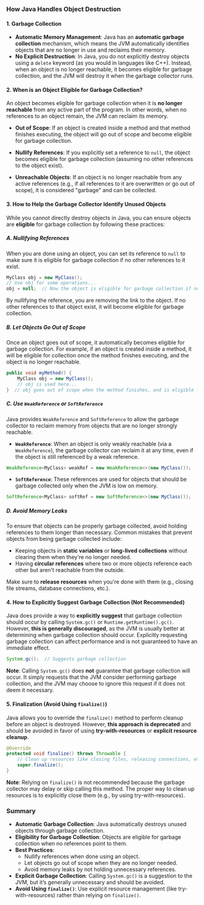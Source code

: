 

### How Java Handles Object Destruction

#### 1. **Garbage Collection**
   - **Automatic Memory Management**: Java has an **automatic garbage collection** mechanism, which means the JVM automatically identifies objects that are no longer in use and reclaims their memory.
   - **No Explicit Destruction**: In Java, you do not explicitly destroy objects using a `delete` keyword (as you would in languages like C++). Instead, when an object is no longer reachable, it becomes eligible for garbage collection, and the JVM will destroy it when the garbage collector runs.
   
#### 2. **When is an Object Eligible for Garbage Collection?**
   An object becomes eligible for garbage collection when it is **no longer reachable** from any active part of the program. In other words, when no references to an object remain, the JVM can reclaim its memory.
   
   - **Out of Scope**: If an object is created inside a method and that method finishes executing, the object will go out of scope and become eligible for garbage collection.
   
   - **Nullify References**: If you explicitly set a reference to `null`, the object becomes eligible for garbage collection (assuming no other references to the object exist).

   - **Unreachable Objects**: If an object is no longer reachable from any active references (e.g., if all references to it are overwritten or go out of scope), it is considered "garbage" and can be collected.

#### 3. **How to Help the Garbage Collector Identify Unused Objects**

While you cannot directly destroy objects in Java, you can ensure objects are **eligible** for garbage collection by following these practices:

##### A. **Nullifying References**
   When you are done using an object, you can set its reference to `null` to make sure it is eligible for garbage collection if no other references to it exist.

   ```java
   MyClass obj = new MyClass();
   // Use obj for some operations...
   obj = null;  // Now the object is eligible for garbage collection if no other references exist.
   ```

   By nullifying the reference, you are removing the link to the object. If no other references to that object exist, it will become eligible for garbage collection.

##### B. **Let Objects Go Out of Scope**
   Once an object goes out of scope, it automatically becomes eligible for garbage collection. For example, if an object is created inside a method, it will be eligible for collection once the method finishes executing, and the object is no longer reachable.

   ```java
   public void myMethod() {
       MyClass obj = new MyClass();
       // obj is used here...
   }  // obj goes out of scope when the method finishes, and is eligible for garbage collection
   ```

##### C. **Use `WeakReference` or `SoftReference`**
   Java provides `WeakReference` and `SoftReference` to allow the garbage collector to reclaim memory from objects that are no longer strongly reachable. 

   - **`WeakReference`**: When an object is only weakly reachable (via a `WeakReference`), the garbage collector can reclaim it at any time, even if the object is still referenced by a weak reference.

   ```java
   WeakReference<MyClass> weakRef = new WeakReference<>(new MyClass());
   ```

   - **`SoftReference`**: These references are used for objects that should be garbage collected only when the JVM is low on memory.

   ```java
   SoftReference<MyClass> softRef = new SoftReference<>(new MyClass());
   ```

##### D. **Avoid Memory Leaks**
   To ensure that objects can be properly garbage collected, avoid holding references to them longer than necessary. Common mistakes that prevent objects from being garbage collected include:

   - Keeping objects in **static variables** or **long-lived collections** without clearing them when they're no longer needed.
   - Having **circular references** where two or more objects reference each other but aren't reachable from the outside.

   Make sure to **release resources** when you're done with them (e.g., closing file streams, database connections, etc.).

#### 4. **How to Explicitly Suggest Garbage Collection (Not Recommended)**
   Java does provide a way to **explicitly suggest** that garbage collection should occur by calling `System.gc()` or `Runtime.getRuntime().gc()`. However, **this is generally discouraged**, as the JVM is usually better at determining when garbage collection should occur. Explicitly requesting garbage collection can affect performance and is not guaranteed to have an immediate effect.

   ```java
   System.gc();  // Suggests garbage collection
   ```

   **Note**: Calling `System.gc()` does **not** guarantee that garbage collection will occur. It simply requests that the JVM consider performing garbage collection, and the JVM may choose to ignore this request if it does not deem it necessary.

#### 5. **Finalization (Avoid Using `finalize()`)**
   Java allows you to override the `finalize()` method to perform cleanup before an object is destroyed. However, **this approach is deprecated** and should be avoided in favor of using **try-with-resources** or **explicit resource cleanup**.

   ```java
   @Override
   protected void finalize() throws Throwable {
       // Clean up resources like closing files, releasing connections, etc.
       super.finalize();
   }
   ```

   **Note**: Relying on `finalize()` is not recommended because the garbage collector may delay or skip calling this method. The proper way to clean up resources is to explicitly close them (e.g., by using try-with-resources).

### Summary

- **Automatic Garbage Collection**: Java automatically destroys unused objects through garbage collection.
- **Eligibility for Garbage Collection**: Objects are eligible for garbage collection when no references point to them.
- **Best Practices**:
  - Nullify references when done using an object.
  - Let objects go out of scope when they are no longer needed.
  - Avoid memory leaks by not holding unnecessary references.
- **Explicit Garbage Collection**: Calling `System.gc()` is a suggestion to the JVM, but it’s generally unnecessary and should be avoided.
- **Avoid Using `finalize()`**: Use explicit resource management (like try-with-resources) rather than relying on `finalize()`.

